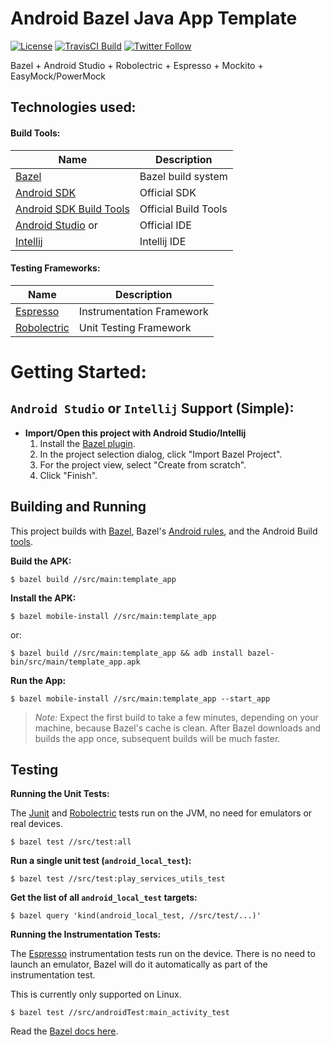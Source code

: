 # Android Bazel Java App Template 

[![License](https://img.shields.io/badge/License-Apache%202.0-blue.svg)](http://www.apache.org/licenses/LICENSE-2.0)
[![TravisCI Build](https://img.shields.io/travis/jaredsburrows/android-bazel-java-app-template/master.svg)](https://travis-ci.org/jaredsburrows/android-bazel-java-app-template)
[![Twitter Follow](https://img.shields.io/twitter/follow/jaredsburrows.svg?style=social)](https://twitter.com/jaredsburrows)

Bazel + Android Studio + Robolectric + Espresso + Mockito + EasyMock/PowerMock

## Technologies used:
#### Build Tools:
| Name                                                                                     | Description          |
|------------------------------------------------------------------------------------------|----------------------|
| [Bazel](https://bazel.build)                                                             | Bazel build system   |
| [Android SDK](http://developer.android.com/tools/revisions/platforms.html#5.1)           | Official SDK         |
| [Android SDK Build Tools](http://developer.android.com/tools/revisions/build-tools.html) | Official Build Tools |
| [Android Studio](http://tools.android.com/recent) or                                     | Official IDE         |
| [Intellij](https://www.jetbrains.com/idea/download/)                                     | Intellij IDE         |

#### Testing Frameworks:
| Name                                                                  | Description               |
|-----------------------------------------------------------------------|---------------------------|
| [Espresso](https://google.github.io/android-testing-support-library/) | Instrumentation Framework |
| [Robolectric](https://github.com/robolectric/robolectric)             | Unit Testing Framework    |

# Getting Started:
## `Android Studio` or `Intellij` Support (Simple):
- **Import/Open this project with Android Studio/Intellij**
  1. Install the [Bazel plugin](https://ij.bazel.build/).
  1. In the project selection dialog, click "Import Bazel Project".
  1. For the project view, select "Create from scratch".
  1. Click "Finish".

## Building and Running

This project builds with [Bazel](https://bazel.build), Bazel's [Android
rules](https://docs.bazel.build/versions/master/be/android.html), and the
Android Build [tools](http://tools.android.com/tech-docs/new-build-system).

**Build the APK:**

    $ bazel build //src/main:template_app

**Install the APK:**

    $ bazel mobile-install //src/main:template_app
    
or:

    $ bazel build //src/main:template_app && adb install bazel-bin/src/main/template_app.apk

**Run the App:**

    $ bazel mobile-install //src/main:template_app --start_app

> *Note:* Expect the first build to take a few minutes, depending on your
> machine, because Bazel's cache is clean. After Bazel downloads and builds the
> app once, subsequent builds will be much faster.

## Testing

**Running the Unit Tests:**

The [Junit](http://junit.org/junit4/) and
[Robolectric](https://github.com/robolectric/robolectric) tests run on the JVM,
no need for emulators or real devices.

    $ bazel test //src/test:all

**Run a single unit test (`android_local_test`):**

    $ bazel test //src/test:play_services_utils_test

**Get the list of all `android_local_test` targets:**

    $ bazel query 'kind(android_local_test, //src/test/...)'

**Running the Instrumentation Tests:**

The
[Espresso](https://developer.android.com/training/testing/ui-testing/espresso-testing.html)
instrumentation tests run on the device. There is no need to launch an emulator,
Bazel will do it automatically as part of the instrumentation test.

This is currently only supported on Linux.

    $ bazel test //src/androidTest:main_activity_test
    
Read the [Bazel docs
here](https://docs.bazel.build/versions/master/android-instrumentation-test.html).
